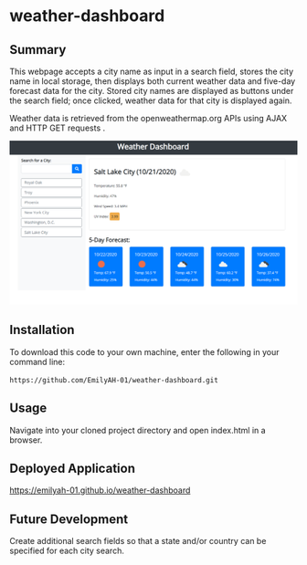 # weather-dashboard

## Summary 
This webpage accepts a city name as input in a search field, stores the city name in local storage, then displays both current weather data and five-day forecast data for the city. Stored city names are displayed as buttons under the search field; once clicked, weather data for that city is displayed again.

Weather data is retrieved from the openweathermap.org APIs using AJAX and HTTP GET requests .

<img src="assets/img/weather-dashboard.png" alt="UI screenshot" width="600"/>

## Installation
To download this code to your own machine, enter the following in your command line:

`https://github.com/EmilyAH-01/weather-dashboard.git`

## Usage
Navigate into your cloned project directory and open index.html in a browser. 

## Deployed Application
https://emilyah-01.github.io/weather-dashboard

## Future Development
Create additional search fields so that a state and/or country can be specified for each city search.

